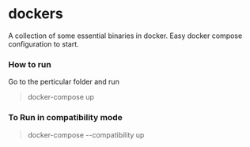 # dockers
A collection of some essential binaries in docker. Easy docker compose configuration to start.

### How to run
Go to the perticular folder and run

> docker-compose up

### To Run in compatibility mode
> docker-compose --compatibility up
